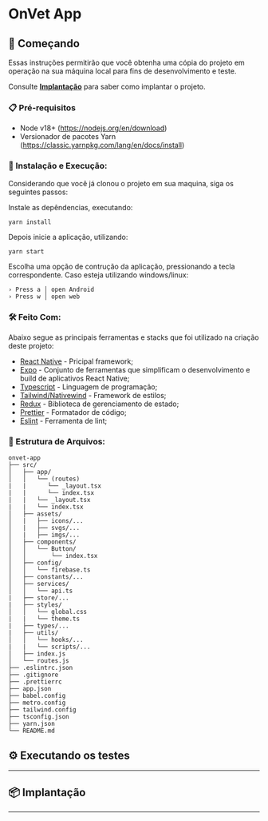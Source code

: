 # OnVet App

## 🚀 Começando

Essas instruções permitirão que você obtenha uma cópia do projeto em operação na sua máquina local para fins de desenvolvimento e teste.

Consulte **[Implantação](#-implanta%C3%A7%C3%A3o)** para saber como implantar o projeto.

### 📋 Pré-requisitos

- Node v18+ (https://nodejs.org/en/download)
- Versionador de pacotes Yarn (https://classic.yarnpkg.com/lang/en/docs/install) 


### 🔧 Instalação e Execução:

Considerando que você já clonou o projeto em sua maquina, siga os seguintes passos:

Instale as depêndencias, executando:

```
yarn install
```

Depois inicie a aplicação, utilizando:

```
yarn start
```

Escolha uma opção de contrução da aplicação, pressionando a tecla correspondente.
Caso esteja utilizando windows/linux:
```
› Press a │ open Android
› Press w │ open web
```

### 🛠️ Feito Com:
Abaixo segue as principais ferramentas e stacks que foi utilizado na criação deste projeto:
* [React Native](https://reactnative.dev/) - Pricipal framework;
* [Expo](https://expo.dev/) - Conjunto de ferramentas que simplificam o desenvolvimento e build de aplicativos React Native;
* [Typescript](https://www.typescriptlang.org/) - Linguagem de programação;
* [Tailwind/Nativewind](https://tailwindui.com/) - Framework de estilos;
* [Redux](https://redux.js.org/) - Biblioteca de gerenciamento de estado;
* [Prettier](https://prettier.io/) - Formatador de código;
* [Eslint](https://eslint.org/) - Ferramenta de lint;


### 📁 Estrutura de Arquivos:

```
onvet-app
├── src/
│   ├── app/
│   │   └── (routes)
|   |      └── _layout.tsx
|   |      └── index.tsx
|   |   └── _layout.tsx
|   |   └── index.tsx
│   ├── assets/
│   |   ├── icons/...
│   |   ├── svgs/...
│   |   ├── imgs/...
│   ├── components/
│   │   └── Button/
│   │       └── index.tsx
│   ├── config/
│   │   └── firebase.ts
│   ├── constants/...
│   ├── services/
│   │   └── api.ts
|   ├── store/...
|   ├── styles/
│   │   └── global.css
|   |   └── theme.ts
|   ├── types/...
|   ├── utils/
│   │   └── hooks/...
|   |   └── scripts/...
│   ├── index.js
│   └── routes.js
├── .eslintrc.json
├── .gitignore
├── .prettierrc
├── app.json
├── babel.config
├── metro.config
├── tailwind.config
├── tsconfig.json
├── yarn.json
└── README.md
``` 

## ⚙️ Executando os testes

---

## 📦 Implantação

---


